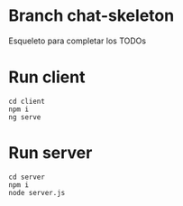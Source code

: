 # Branch chat-skeleton
Esqueleto para completar los TODOs

# Run client
    cd client
    npm i
    ng serve

# Run server
    cd server
    npm i
    node server.js
